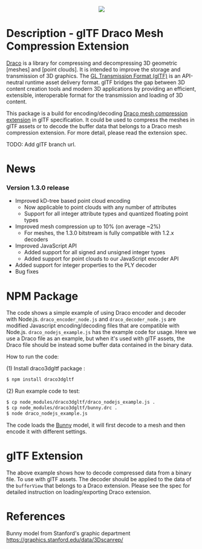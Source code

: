 
<p align="center">
<img src="https://github.com/google/draco/raw/master/docs/DracoLogo.jpeg" />
</p>

Description - glTF Draco Mesh Compression Extension
===================================================


[Draco] is a library for compressing and decompressing 3D geometric [meshes] and [point clouds]. It is intended to improve the storage and transmission of 3D graphics.
The [GL Transmission Format (glTF)](https://github.com/KhronosGroup/glTF) is an API-neutral runtime asset delivery format. glTF bridges the gap between 3D content creation tools and modern 3D applications by providing an efficient, extensible, interoperable format for the transmission and loading of 3D content.

This package is a build for encoding/decoding [Draco mesh compression extension](https://github.com/KhronosGroup/glTF/pull/874) in glTF specification. It could be used to compress the meshes in glTF assets or to decode the buffer data that belongs to a Draco mesh compression extension. For more detail, please read the extension spec.

TODO: Add glTF branch url.

News
=======
### Version 1.3.0 release
* Improved kD-tree based point cloud encoding
  * Now applicable to point clouds with any number of attributes
  * Support for all integer attribute types and quantized floating point types
* Improved mesh compression up to 10% (on average ~2%)
  * For meshes, the 1.3.0 bitstream is fully compatible with 1.2.x decoders
* Improved JavaScript API
  * Added support for all signed and unsigned integer types
  * Added support for point clouds to our JavaScript encoder API
* Added support for integer properties to the PLY decoder
* Bug fixes

NPM Package
===========

The code shows a simple example of using Draco encoder and decoder with Node.js.
`draco_encoder_node.js` and `draco_decoder_node.js` are modified Javascript
encoding/decoding files that are compatible with Node.js.
`draco_nodejs_example.js` has the example code for usage.
Here we use a Draco file as an example, but when it's used with glTF assets, the
Draco file should be instead some buffer data contained in the binary data.

How to run the code:

(1) Install draco3dgltf package :

~~~~~ bash
$ npm install draco3dgltf
~~~~~

(2) Run example code to test:

~~~~~ bash
$ cp node_modules/draco3dgltf/draco_nodejs_example.js .
$ cp node_modules/draco3dgltf/bunny.drc .
$ node draco_nodejs_example.js
~~~~~

The code loads the [Bunny] model, it will first decode to a mesh
and then encode it with different settings.

glTF Extension
==============

The above example shows how to decode compressed data from a binary file. To use with glTF assets. The decoder should be applied to the data of the `bufferView` that belongs to a Draco extension. Please see the spec for detailed instruction on loading/exporting Draco extension.

References
==========
[Draco]: https://github.com/google/draco
[Bunny]: https://graphics.stanford.edu/data/3Dscanrep/

Bunny model from Stanford's graphic department <https://graphics.stanford.edu/data/3Dscanrep/>
